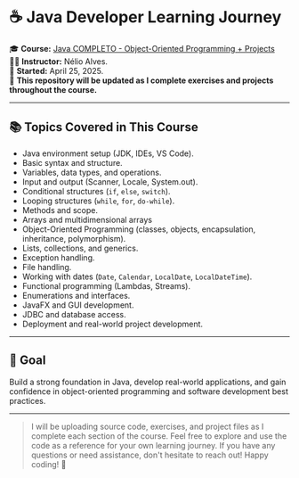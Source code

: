 # ☕ Java Developer Learning Journey

🎓 **Course:** [Java COMPLETO - Object-Oriented Programming + Projects](https://www.udemy.com/course/java-curso-completo/)  
👨‍🏫 **Instructor:** Nélio Alves.  
📅 **Started:** April 25, 2025.  
📁 **This repository will be updated as I complete exercises and projects throughout the course.**

---

## 📚 Topics Covered in This Course

- Java environment setup (JDK, IDEs, VS Code).
- Basic syntax and structure.
- Variables, data types, and operations.
- Input and output (Scanner, Locale, System.out).
- Conditional structures (`if`, `else`, `switch`).
- Looping structures (`while`, `for`, `do-while`).
- Methods and scope.
- Arrays and multidimensional arrays
- Object-Oriented Programming (classes, objects, encapsulation, inheritance, polymorphism).
- Lists, collections, and generics.
- Exception handling.
- File handling.
- Working with dates (`Date`, `Calendar`, `LocalDate`, `LocalDateTime`).
- Functional programming (Lambdas, Streams).
- Enumerations and interfaces.
- JavaFX and GUI development.
- JDBC and database access.
- Deployment and real-world project development.

---

## 🧠 Goal

Build a strong foundation in Java, develop real-world applications, and gain confidence in object-oriented programming and software development best practices.

---

> I will be uploading source code, exercises, and project files as I complete each section of the course.
> Feel free to explore and use the code as a reference for your own learning journey. If you have any questions or need assistance, don't hesitate to reach out!
> Happy coding! 🚀